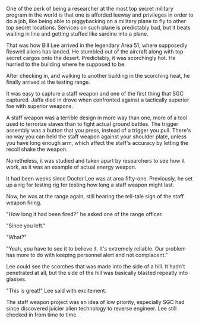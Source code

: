 One of the perk of being a researcher at the most top secret military program in the world is that one is afforded leeway and privileges in order to do a job, like being able to piggybacking on a military plane to fly to other top secret locations. Services on such plane is predictably bad, but it beats waiting in line and getting stuffed like sardine into a plane.

That was how Bill Lee arrived in the legendary Area 51, where supposedly Roswell aliens has landed. He stumbled out of the aircraft along with top secret cargos onto the desert. Predictably, it was scorchingly hot. He hurried to the building where he supposed to be.

After checking in, and walking to another building in the scorching heat, he finally arrived at the testing range. 

It was easy to capture a staff weapon and one of the first thing that SGC captured. Jaffa died in drove when confronted against a tactically superior foe with superior weapons.

A staff weapon was a terrible design in more way than one, more of a tool used to terrorize slaves than to fight actual ground battles. The trigger assembly was a button that you press, instead of a trigger you pull. There's no way you can held the staff weapon against your shoulder plate, unless you have long enough arm, which affect the staff's accuracy by letting the recoil shake the weapon.

Nonetheless, it was studied and taken apart by researchers to see how it work, as it was an example of actual energy weapon.

It had been weeks since Doctor Lee was at area fifty-one. Previously, he set up a rig for testing rig for testing how long a staff weapon might last.

Now, he was at the range again, still hearing the tell-tale sign of the staff weapon firing.

"How long it had been fired?" he asked one of the range officer.

"Since you left."

"What?"

"Yeah, you have to see it to believe it. It's extremely reliable. Our problem has more to do with keeping personnel alert and not complacent."

Lee could see the scorches that was made into the side of a hill. It hadn't penetrated at all, but the side of the hill was basically blasted repeatly into glasses.

"This is great!" Lee said with excitement.

The staff weapon project was an idea of low priority, especially SGC had since discovered juicier alien technology to reverse engineer. Lee still checked in from time to time.
